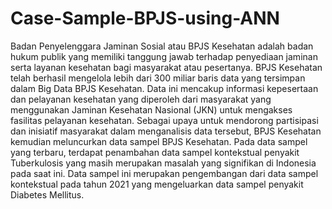 # Case-Sample-BPJS-using-ANN

Badan Penyelenggara Jaminan Sosial atau BPJS Kesehatan adalah badan hukum publik yang memiliki tanggung jawab terhadap penyediaan jaminan serta layanan kesehatan bagi masyarakat atau pesertanya. BPJS Kesehatan telah berhasil mengelola lebih dari 300 miliar baris data yang tersimpan dalam Big Data BPJS Kesehatan. Data ini mencakup informasi kepesertaan dan pelayanan kesehatan yang diperoleh dari masyarakat yang menggunakan Jaminan Kesehatan Nasional (JKN) untuk mengakses fasilitas pelayanan kesehatan. Sebagai upaya untuk mendorong partisipasi dan inisiatif masyarakat dalam menganalisis data tersebut, BPJS Kesehatan kemudian meluncurkan data sampel BPJS Kesehatan. Pada data sampel yang terbaru, terdapat penambahan data sampel kontekstual penyakit Tuberkulosis yang masih merupakan masalah yang signifikan di Indonesia pada saat ini. Data sampel ini merupakan pengembangan dari data sampel kontekstual pada tahun 2021 yang mengeluarkan data sampel penyakit Diabetes Mellitus. 
